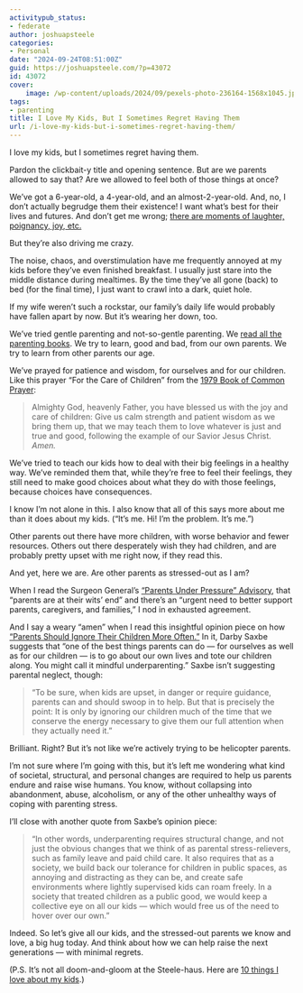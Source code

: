 ```yaml
---
activitypub_status:
- federate
author: joshuapsteele
categories:
- Personal
date: "2024-09-24T08:51:00Z"
guid: https://joshuapsteele.com/?p=43072
id: 43072
cover:
    image: /wp-content/uploads/2024/09/pexels-photo-236164-1568x1045.jpeg
tags:
- parenting
title: I Love My Kids, But I Sometimes Regret Having Them
url: /i-love-my-kids-but-i-sometimes-regret-having-them/
---
```


I love my kids, but I sometimes regret having them.

Pardon the clickbait-y title and opening sentence. But are we parents allowed to say that? Are we allowed to feel both of those things at once?

We’ve got a 6-year-old, a 4-year-old, and an almost-2-year-old. And, no, I don’t actually begrudge them their existence! I want what’s best for their lives and futures. And don’t get me wrong; [there are moments of laughter, poignancy, joy, etc.](https://joshuapsteele.com/10-things-i-love-about-my-kids/)

But they’re also driving me crazy.

The noise, chaos, and overstimulation have me frequently annoyed at my kids before they’ve even finished breakfast. I usually just stare into the middle distance during mealtimes. By the time they’ve all gone (back) to bed (for the final time), I just want to crawl into a dark, quiet hole.

If my wife weren’t such a rockstar, our family’s daily life would probably have fallen apart by now. But it’s wearing her down, too.

We’ve tried gentle parenting and not-so-gentle parenting. We [read all the parenting books](https://www.amazon.com/s?k=parenting+books&crid=3QVJIF4D7G2D7&sprefix=parenting%2Caps%2C183&linkCode=ll2&tag=joshuapsteele-20&linkId=e2dc22d364345a0d1e9b31822e628163&language=en_US&ref_=as_li_ss_tl). We try to learn, good and bad, from our own parents. We try to learn from other parents our age.

We’ve prayed for patience and wisdom, for ourselves and for our children. Like this prayer “For the Care of Children” from the [1979 Book of Common Prayer](https://amzn.to/3ZC2wSz):

> Almighty God, heavenly Father, you have blessed us with the joy and care of children: Give us calm strength and patient wisdom as we bring them up, that we may teach them to love whatever is just and true and good, following the example of our Savior Jesus Christ. *Amen.*

We’ve tried to teach our kids how to deal with their big feelings in a healthy way. We’ve reminded them that, while they’re free to feel their feelings, they still need to make good choices about what they do with those feelings, because choices have consequences.

I know I’m not alone in this. I also know that all of this says more about me than it does about my kids. (“It’s me. Hi! I’m the problem. It’s me.”)

Other parents out there have more children, with worse behavior and fewer resources. Others out there desperately wish they had children, and are probably pretty upset with me right now, if they read this.

And yet, here we are. Are other parents as stressed-out as I am?

When I read the Surgeon General’s [“Parents Under Pressure” Advisory](https://www.hhs.gov/surgeongeneral/priorities/parents/index.html), that “parents are at their wits’ end” and there’s an “urgent need to better support parents, caregivers, and families,” I nod in exhausted agreement.

And I say a weary “amen” when I read this insightful opinion piece on how [“Parents Should Ignore Their Children More Often.”](https://www.nytimes.com/2024/09/15/opinion/parenting-helicopter-ignoring.html) In it, Darby Saxbe suggests that “one of the best things parents can do — for ourselves as well as for our children — is to go about our own lives and tote our children along. You might call it mindful underparenting.” Saxbe isn’t suggesting parental neglect, though:

> “To be sure, when kids are upset, in danger or require guidance, parents can and should swoop in to help. But that is precisely the point: It is only by ignoring our children much of the time that we conserve the energy necessary to give them our full attention when they actually need it.”

Brilliant. Right? But it’s not like we’re actively trying to be helicopter parents.

I’m not sure where I’m going with this, but it’s left me wondering what kind of societal, structural, and personal changes are required to help us parents endure and raise wise humans. You know, without collapsing into abandonment, abuse, alcoholism, or any of the other unhealthy ways of coping with parenting stress.

I’ll close with another quote from Saxbe’s opinion piece:

> “In other words, underparenting requires structural change, and not just the obvious changes that we think of as parental stress-relievers, such as family leave and paid child care. It also requires that as a society, we build back our tolerance for children in public spaces, as annoying and distracting as they can be, and create safe environments where lightly supervised kids can roam freely. In a society that treated children as a public good, we would keep a collective eye on all our kids — which would free us of the need to hover over our own.”

Indeed. So let’s give all our kids, and the stressed-out parents we know and love, a big hug today. And think about how we can help raise the next generations — with minimal regrets.

(P.S. It’s not all doom-and-gloom at the Steele-haus. Here are [10 things I love about my kids](https://joshuapsteele.com/10-things-i-love-about-my-kids/).)